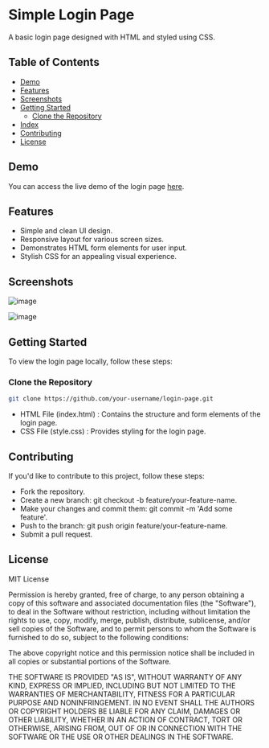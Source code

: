 # Simple Login Page

A basic login page designed with HTML and styled using CSS.

## Table of Contents

- [Demo](#demo)
- [Features](#features)
- [Screenshots](#screenshots)
- [Getting Started](#getting-started)
  - [Clone the Repository](#clone-the-repository)
- [Index](#index)
- [Contributing](#contributing)
- [License](#license)

## Demo

You can access the live demo of the login page [here]( https://neerajcodes888.github.io/LoginPage/).

## Features

- Simple and clean UI design.
- Responsive layout for various screen sizes.
- Demonstrates HTML form elements for user input.
- Stylish CSS for an appealing visual experience.

## Screenshots

![image](https://github.com/neerajcodes888/LoginPage/assets/98253646/05bc2f71-980a-42be-93aa-a591664c51cb)

![image](https://github.com/neerajcodes888/LoginPage/assets/98253646/1542705e-4a4e-48c5-af00-3ce8ae54fee1)


## Getting Started

To view the login page locally, follow these steps:

### Clone the Repository

```bash
git clone https://github.com/your-username/login-page.git
```

- HTML File (index.html) : 
 Contains the structure and form elements of the login page.
- CSS File (style.css) : 
Provides styling for the login page.
## Contributing
If you'd like to contribute to this project, follow these steps:

- Fork the repository.
- Create a new branch: git checkout -b feature/your-feature-name.
- Make your changes and commit them: git commit -m 'Add some feature'.
- Push to the branch: git push origin feature/your-feature-name.
- Submit a pull request.
## License
MIT License


Permission is hereby granted, free of charge, to any person obtaining a copy
of this software and associated documentation files (the "Software"), to deal
in the Software without restriction, including without limitation the rights
to use, copy, modify, merge, publish, distribute, sublicense, and/or sell
copies of the Software, and to permit persons to whom the Software is
furnished to do so, subject to the following conditions:

The above copyright notice and this permission notice shall be included in all
copies or substantial portions of the Software.

THE SOFTWARE IS PROVIDED "AS IS", WITHOUT WARRANTY OF ANY KIND, EXPRESS OR
IMPLIED, INCLUDING BUT NOT LIMITED TO THE WARRANTIES OF MERCHANTABILITY,
FITNESS FOR A PARTICULAR PURPOSE AND NONINFRINGEMENT. IN NO EVENT SHALL THE
AUTHORS OR COPYRIGHT HOLDERS BE LIABLE FOR ANY CLAIM, DAMAGES OR OTHER
LIABILITY, WHETHER IN AN ACTION OF CONTRACT, TORT OR OTHERWISE, ARISING FROM,
OUT OF OR IN CONNECTION WITH THE SOFTWARE OR THE USE OR OTHER DEALINGS IN THE
SOFTWARE.
